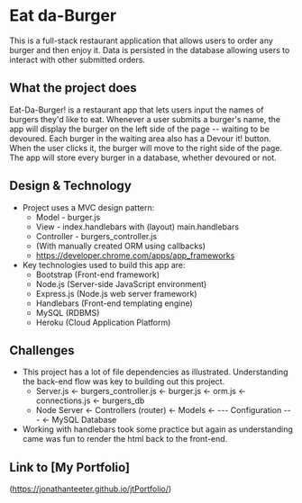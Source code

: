 # Eat da-Burger
This is a full-stack restaurant application that allows users to order any burger and then enjoy it. Data is persisted in the database allowing users to interact with other submitted orders. 

## What the project does
Eat-Da-Burger! is a restaurant app that lets users input the names of burgers they'd like to eat. Whenever a user submits a burger's name, the app will display the burger on the left side of the page -- waiting to be devoured.  Each burger in the waiting area also has a Devour it! button.  When the user clicks it, the burger will move to the right side of the page.  The app will store every burger in a database, whether devoured or not.

## Design & Technology
* Project uses a MVC design pattern:
    * Model - burger.js
    * View - index.handlebars with (layout) main.handlebars
    * Controller - burgers_controller.js
    * (With manually created ORM using callbacks)
    * https://developer.chrome.com/apps/app_frameworks  
* Key technologies used to build this app are:
    * Bootstrap (Front-end framework)
    * Node.js (Server-side JavaScript environment)
    * Express.js (Node.js web server framework)
    * Handlebars (Front-end templating engine)
    * MySQL (RDBMS)
    * Heroku (Cloud Application Platform)

## Challenges
* This project has a lot of file dependencies as illustrated.  Understanding the back-end flow was key to building out this project.
    * Server.js   <-  burgers_controller.js  <-  burger.js  <-  orm.js  <-  connections.js  <-  burgers_db
    * Node Server <-  Controllers (router)   <-  Models     <-    --- Configuration ---     <-  MySQL Database
* Working with handlebars took some practice but again as understanding came was fun to render the html back to the front-end.

## Link to [My Portfolio] 
(https://jonathanteeter.github.io/jtPortfolio/)


